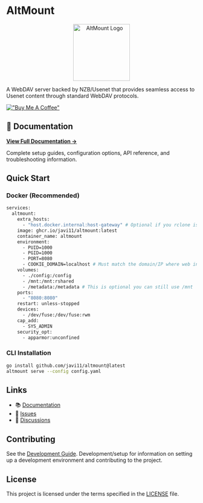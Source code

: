 # AltMount

<p align="center">
  <img src="./docs/static/img/logo.png" alt="AltMount Logo" width="150" height="150" />
</p>

A WebDAV server backed by NZB/Usenet that provides seamless access to Usenet content through standard WebDAV protocols.

[!["Buy Me A Coffee"](https://www.buymeacoffee.com/assets/img/custom_images/orange_img.png)](https://www.buymeacoffee.com/qbt52hh7sjd)

## 📖 Documentation

**[View Full Documentation →](https://javi11.github.io/altmount/)**

Complete setup guides, configuration options, API reference, and troubleshooting information.

## Quick Start

### Docker (Recommended)

```bash
services:
  altmount:
    extra_hosts:
      - "host.docker.internal:host-gateway" # Optional if you rclone is outside the container
    image: ghcr.io/javi11/altmount:latest
    container_name: altmount
    environment:
      - PUID=1000
      - PGID=1000
      - PORT=8080
      - COOKIE_DOMAIN=localhost # Must match the domain/IP where web interface is accessed
    volumes:
      - ./config:/config
      - /mnt:/mnt:rshared
      - /metadata:/metadata # This is optional you can still use /mnt
    ports:
      - "8080:8080"
    restart: unless-stopped
    devices:
      - /dev/fuse:/dev/fuse:rwm
    cap_add:
      - SYS_ADMIN
    security_opt:
      - apparmor:unconfined
```

### CLI Installation

```bash
go install github.com/javi11/altmount@latest
altmount serve --config config.yaml
```

## Links

- 📚 [Documentation](https://altmount.kipsilabs.top)
- 🐛 [Issues](https://github.com/javi11/altmount/issues)
- 💬 [Discussions](https://github.com/javi11/altmount/discussions)

## Contributing

See the [Development Guide](https://altmount.kipsilabs.top/docs/Development/setup). Development/setup for information on setting up a development environment and contributing to the project.

## License

This project is licensed under the terms specified in the [LICENSE](LICENSE) file.
